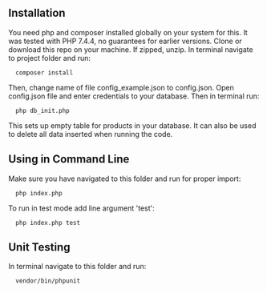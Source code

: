 ## Installation
You need php and composer installed globally on your system for this. It was tested with PHP 7.4.4, no guarantees for earlier versions. Clone or download this repo on your machine. If zipped, unzip. In terminal navigate to project folder and run:
```
  composer install
```
Then, change name of file config_example.json to config.json. Open config.json file and enter credentials to your database. 
Then in terminal run: 
```
  php db_init.php
```
This sets up empty table for products in your database. It can also be used to delete all data inserted when running the code.

## Using in Command Line
Make sure you have navigated to this folder and run for proper import: 
```
  php index.php
``` 
To run in test mode add line argument 'test': 
```
  php index.php test
``` 

## Unit Testing
In terminal navigate to this folder and run: 
```
  vendor/bin/phpunit
``` 

